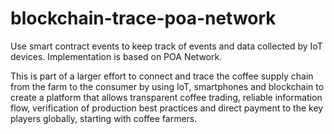 # blockchain-trace-poa-network
Use smart contract events to keep track of events and data collected by IoT devices. Implementation is based on POA Network.

This is part of a larger effort to connect and trace the coffee supply chain from the farm to the consumer by using IoT, smartphones and blockchain to create a platform that allows transparent coffee trading, reliable information flow, verification of production best practices and direct payment to the key players globally, starting with coffee farmers.
